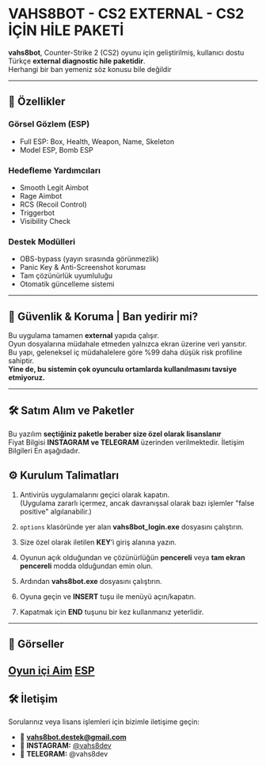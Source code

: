 # VAHS8BOT - CS2 EXTERNAL - CS2 İÇİN HİLE PAKETİ

**vahs8bot**, Counter-Strike 2 (CS2) oyunu için geliştirilmiş, kullanıcı dostu Türkçe **external diagnostic hile paketidir**.  
Herhangi bir ban yemeniz söz konusu bile değildir

---

## 🔧 Özellikler

### Görsel Gözlem (ESP) 

- Full ESP: Box, Health, Weapon, Name, Skeleton  
- Model ESP, Bomb ESP

### Hedefleme Yardımcıları

- Smooth Legit Aimbot  
- Rage Aimbot  
- RCS (Recoil Control)  
- Triggerbot
- Visibility Check

### Destek Modülleri

- OBS-bypass (yayın sırasında görünmezlik)  
- Panic Key & Anti-Screenshot koruması  
- Tam çözünürlük uyumluluğu  
- Otomatik güncelleme sistemi

---

## 🔐 Güvenlik & Koruma | Ban yedirir mi?

Bu uygulama tamamen **external** yapıda çalışır.  
Oyun dosyalarına müdahale etmeden yalnızca ekran üzerine veri yansıtır.  
Bu yapı, geleneksel iç müdahalelere göre %99 daha düşük risk profiline sahiptir.  
**Yine de, bu sistemin çok oyunculu ortamlarda kullanılmasını tavsiye etmiyoruz.**

---

## 🛠️ Satım Alım ve Paketler

Bu yazılım **seçtiğiniz paketle beraber size özel olarak lisanslanır**  
Fiyat Bilgisi **INSTAGRAM ve TELEGRAM** üzerinden verilmektedir. İletişim Bilgileri En aşağıdadır.


## ⚙️ Kurulum Talimatları

1. Antivirüs uygulamalarını geçici olarak kapatın.  
   (Uygulama zararlı içermez, ancak davranışsal olarak bazı işlemler "false positive" algılanabilir.)

2. `options` klasöründe yer alan **vahs8bot_login.exe** dosyasını çalıştırın.

3. Size özel olarak iletilen **KEY**’i giriş alanına yazın.

4. Oyunun açık olduğundan ve çözünürlüğün **pencereli** veya **tam ekran pencereli** modda olduğundan emin olun.

5. Ardından **vahs8bot.exe** dosyasını çalıştırın.

6. Oyuna geçin ve **INSERT** tuşu ile menüyü açın/kapatın.

7. Kapatmak için **END** tuşunu bir kez kullanmanız yeterlidir.
   
---

## 📸 Görseller

[Oyun içi Aim](https://imgur.com/a/uu8j0h1)
[ESP](https://imgur.com/wNnpiJL)
---

## 🛠️ İletişim

Sorularınız veya lisans işlemleri için bizimle iletişime geçin:

- 📧 **vahs8bot.destek@gmail.com**  
- 💬 **INSTAGRAM:** [@vahs8dev](https://www.instagram.com/vahs8dev/)
- 💬 **TELEGRAM:** @vahs8dev
